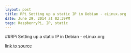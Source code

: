 ```yaml
---
layout: post
title: RPi Setting up a static IP in Debian - eLinux.org
date: June 29, 2014 at 02:39PM
tags: RaspberryPi, IP, static
---
```

##RPi Setting up a static IP in Debian - eLinux.org

[link to source](http://ift.tt/1r07fXG) 
